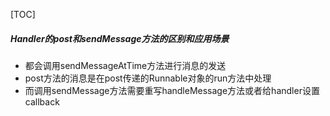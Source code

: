 [TOC]



##### Handler的post和sendMessage方法的区别和应用场景

* 都会调用sendMessageAtTime方法进行消息的发送
* post方法的消息是在post传递的Runnable对象的run方法中处理
* 而调用sendMessage方法需要重写handleMessage方法或者给handler设置callback

